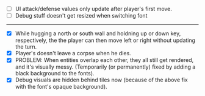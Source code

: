 

- [ ] UI attack/defense values only update after player's first move.
- [ ] Debug stuff doesn't get resized when switching font

------------------------------------------------------------------

- [x] While hugging a north or south wall and holdning up or down key, respectively, the the player can then move left or right without updating the turn.
- [x] Player's doesn't leave a corpse when he dies.
- [x] PROBLEM: When entities overlap each other, they all still get rendered, and it's visually messy. (Temporarily (or permanently) fixed by adding a black background to the fonts).
- [x] Debug visuals are hidden behind tiles now (because of the above fix with the font's opaque background).
